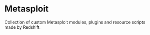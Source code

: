 # Metasploit
Collection of custom Metasploit modules, plugins and resource scripts made by Redshift.
